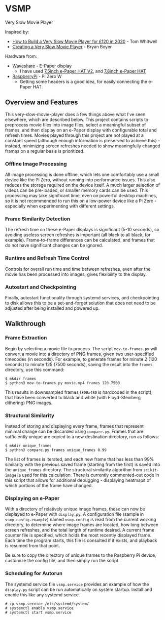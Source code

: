 # VSMP
Very Slow Movie Player

Inspired by:
* [How to Build a Very Slow Movie Player for £120 in 2020](https://debugger.medium.com/how-to-build-a-very-slow-movie-player-in-2020-c5745052e4e4) - Tom Whitwell
* [Creating a Very Slow Movie Player](https://medium.com/s/story/very-slow-movie-player-499f76c48b62) - Bryan Boyer

Hardware from:
* [Waveshare](https://www.waveshare.com/) - E-Paper display
  * I have used [7.5inch e-Paper HAT V2](https://www.waveshare.com/wiki/7.5inch_e-Paper_HAT), and [7.8inch e-Paper HAT](https://www.waveshare.com/wiki/7.8inch_e-Paper_HAT)
* [RaspberryPi](https://www.raspberrypi.org/) - Pi Zero W
  * Getting some headers is a good idea, for easily connecting the e-Paper HAT.

## Overview and Features

This very-slow-movie-player does a few things above what I've seen elsewhere, which are described below.  This project contains scripts to preprocess movie files into image files, select a meaningful subset of frames, and then display on an e-Paper display with configurable total and refresh times.  Movies played through this project are not played at a constant speed (although enough information is preserved to achieve this) - instead, minimizing screen refreshes needed to show meaningfully changed frames on a regular basis is prioritized.

### Offline Image Processing
All image processing is done offline, which lets one comfortably use a small device like the Pi Zero, without running into performance issues.  This also reduces the storage required on the device itself.  A much larger selection of videos can be pre-loaded, or smaller memory cards can be used.  This processing may take significant time, even on powerful desktop machines, so it is not recommended to run this on a low-power device like a Pi Zero - especially when experimenting with different settings.

### Frame Similarity Detection
The refresh time on these e-Paper displays is significant (5-10 seconds), so avoiding useless screen refreshes is important (all black to all black, for example).  Frame-to-frame differences can be calculated, and frames that do not have significant changes can be ignored.

### Runtime and Refresh Time Control
Controls for overall run time and time between refreshes, even after the movie has been processed into images, gives flexibility to the display.

### Autostart and Checkpointing
Finally, autostart functionality through systemd services, and checkpointing to disk allows this to be a set-and-forget solution that does not need to be adjusted after being installed and powered up.

## Walkthrough

### Frame Extraction

Begin by selecting a movie file to process.  The script `mov-to-frames.py` will convert a movie into a directory of PNG frames, given two user-specified timecodes (in seconds).  For example, to generate frames for minute 2 (120 seconds) to minute 125 (7500 seconds), saving the result into the `frames` directory, use this command:

```
$ mkdir frames
$ python3 mov-to-frames.py movie.mp4 frames 120 7500
```

This results in downsampled frames (`800x480` is hardcoded in the script), that have been converted to black and white (with Floyd-Steinberg dithering) PNG images.

### Structural Similarity

Instead of storing and displaying every frame, frames that represent minimal change can be discarded using `compare.py`.  Frames that are sufficiently unique are copied to a new destination directory, run as follows:

```
$ mkdir unique_frames
$ python3 compare.py frames unique_frames 0.99
```

The list of frames is iterated, and each new frame that has less than 99% similarity with the previous saved frame (starting from the first) is saved into the `unique_frames` directory.  The structural similarity algorithm from `scikit-image` is used for this calculation.  There is currently commented-out code in this script that allows for additional debugging - displaying heatmaps of which portions of the frame have changed.

### Displaying on e-Paper

With a directory of relatively unique image frames, these can now be displayed to e-Paper with `display.py`.  A configuration file (sample in `vsmp.config.example`) named `vsmp.config` is read from the current working directory, to determine where image frames are located, how long between screen refreshes, and the total length of runtime desired.  A current frame counter file is specified, which holds the most recently displayed frame.  Each time the program starts, this file is consulted if it exists, and playback is resumed from that point.

Be sure to copy the directory of unique frames to the Raspberry Pi device, customize the config file, and then simply run the script.

### Scheduling for Autorun

The systemd service file `vsmp.service` provides an example of how the `display.py` script can be run automatically on system startup.  Install and enable this like any systemd service.

```
# cp vsmp.service /etc/systemd/system/
# systemctl enable vsmp.service
# systemctl start vsmp.service
```